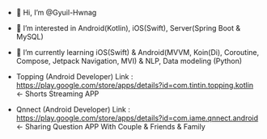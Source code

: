 - 👋 Hi, I’m @Gyuil-Hwnag
- 👀 I’m interested in Android(Kotlin), iOS(Swift), Server(Spring Boot & MySQL)
- 🌱 I’m currently learning iOS(Swift) & Android(MVVM, Koin(Di), Coroutine, Compose, Jetpack Navigation, MVI) & NLP, Data modeling (Python)

- Topping (Android Developer) Link : https://play.google.com/store/apps/details?id=com.tintin.topping.kotlin <- Shorts Streaming APP
- Qnnect (Android Developer) Link : https://play.google.com/store/apps/details?id=com.iame.qnnect.android <- Sharing Question APP With Couple & Friends & Family 
<!---
Gyuil-Hwnag/Gyuil-Hwnag is a ✨ special ✨ repository because its `README.md` (this file) appears on your GitHub profile.
You can click the Preview link to take a look at your changes.
--->
